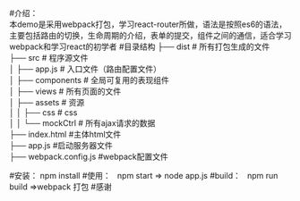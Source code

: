 #介绍：  
  本demo是采用webpack打包，学习react-router所做，语法是按照es6的语法，主要包括路由的切换，生命周期的介绍，表单的提交，组件之间的通信，适合学习webpack和学习react的初学者
#目录结构
  ├── dist                        # 所有打包生成的文件   
  ├── src                         # 程序源文件   
  │   ├── app.js                 # 入口文件（路由配置文件）   
  │   ├── components             # 全局可复用的表现组件   
  │   ├── views                # 所有页面的文件    
  │   ├── assets               # 资源   
  │   │   ├── css             # css   
  │   │   └── mockCtrl        # 所有ajax请求的数据   
  ├── index.html                #主体html文件    
  ├── app.js                    #启动服务器文件    
  ├── webpack.config.js         #webpack配置文件
  
#安装：
  npm install
#使用：   
  npm start => node app.js
#build：   
  npm run build =>webpack 打包
#感谢

